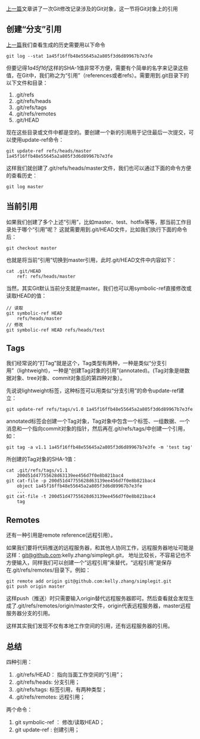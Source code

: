 [上一篇](http://blog.myitlove.com/gitxi-lie-001-gitdui-xiang/)文章讲了一次Git修改记录涉及的Git对象，这一节将Git对象上的引用

## 创建“分支”引用

[上一篇](http://blog.myitlove.com/gitxi-lie-001-gitdui-xiang/)我们查看生成的历史需要用以下命令

    git log --stat 1a45f16ffb48e55645a2a805f3d6d89967b7e3fe
    
但要记得*1a45f16f*这样的SHA-1值非常不方便，需要有个简单的名字来记录这些值，在Git中，我们称之为“引用”（references或者refs）。需要用到.git目录下的以下文件和目录：

1. .git/refs
2. .git/refs/heads
3. .git/refs/tags
4. .git/refs/remotes
5. .git/HEAD

现在这些目录或文件中都是空的。要创建一个新的引用用于记住最后一次提交，可以使用update-ref命令：

    git update-ref refs/heads/master 1a45f16ffb48e55645a2a805f3d6d89967b7e3fe
    
这样我们就创建了.git/refs/heads/master文件，我们也可以通过下面的命令方便的查看历史：

    git log master
    
## 当前引用

如果我们创建了多个上述“引用”，比如master、test、hotfix等等，那当前工作目录处于哪个“引用”呢？ 这就需要用到.git/HEAD文件，比如我们执行下面的命令后：

    git checkout master
    
也就是将当前“引用”切换到master引用，此时.git/HEAD文件中内容如下：

    cat .git/HEAD
        ref: refs/heads/master
        
当然，其实Git默认当前分支就是master。我们也可以用symbolic-ref直接修改或读取HEAD的值：

    // 读取
    git symbolic-ref HEAD
        refs/heads/master
    // 修改    
    git symbolic-ref HEAD refs/heads/test
    
## Tags

我们经常说的“打Tag”就是这个，Tag类型有两种，一种是类似“分支引用”（lightweight)，一种是“创建Tag对象的引用”(annotated)。(Tag对象是继数据对象、tree对象、commit对象后的第四种对象）。

先说说lightweight标签，这种标签可以用类似“分支引用”的命令update-ref建立：

    git update-ref refs/tags/v1.0 1a45f16ffb48e55645a2a805f3d6d89967b7e3fe
    
annotated标签会创建一个Tag对象，Tag对象中包含一个标签、一组数据、一个消息和一个指向commit对象的指针，然后再在.git/refs/tags/中创建一个引用，如：

    git tag -a v1.1 1a45f16ffb48e55645a2a805f3d6d89967b7e3fe -m 'test tag'

所创建的Tag对象的SHA-1值：

    cat .git/refs/tags/v1.1
        200d51d47755628d63139ee456d7f0e8b821bac4
    git cat-file -p 200d51d47755628d63139ee456d7f0e8b821bac4
        object 1a45f16ffb48e55645a2a805f3d6d89967b7e3fe
        ...
    git cat-file -t 200d51d47755628d63139ee456d7f0e8b821bac4
        tag
    
## Remotes

还有一种引用是remote reference(远程引用）。

如果我们要将代码推送的远程服务器，和其他人协同工作，远程服务器地址可能是这样：git@github.com:kelly.zhang/simplegit.git， 地址比较长，不容易记也不方便输入，同样我们可以创建一个“远程引用”来替代，“远程引用”是保存在.git/refs/remotes/目录下。例如：

    git remote add origin git@github.com:kelly.zhang/simplegit.git
    git push origin master
    
这样push（推送）时只需要输入origin替代远程服务器即可。然后查看就会发现生成了.git/refs/remotes/origin/master文件，origin代表远程服务器，master远程服务器分支的引用。

这样其实我们发现不仅有本地工作空间的引用，还有远程服务器的引用。

## 总结

四种引用：

1. .git/refs/HEAD： 指向当面工作空间的“引用”；
2. .git/refs/heads: 分支引用；
3. .git/refs/tags: 标签引用，有两种类型；
4. .git/refs/remotes: 远程引用；

两个命令：

1. git symbolic-ref ： 修改/读取HEAD；
2. git update-ref : 创建引用；
